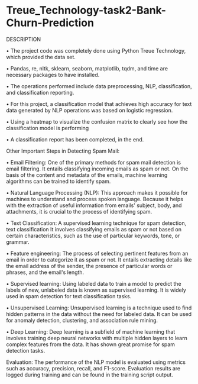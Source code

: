 # Treue_Technology-task2-Bank-Churn-Prediction

DESCRIPTION

• The project code was completely done using Python Treue Technology, which provided the data set.

• Pandas, re, nltk, sklearn, seaborn, matplotlib, tqdm, and time are necessary packages to have installed.

• The operations performed include data preprocessing, NLP, classification, and classification reporting.

• For this project, a classification model that achieves high accuracy for text data generated by NLP operations was based on logistic regression.

• Using a heatmap to visualize the confusion matrix to clearly see how the classification model is performing

• A classification report has been completed, in the end.

Other Important Steps in Detecting Spam Mail:

• Email Filtering: One of the primary methods for spam mail detection is email filtering. It entails classifying incoming emails as spam or not. On the basis of the content and metadata of the emails, machine learning algorithms can be trained to identify spam.

• Natural Language Processing (NLP): This approach makes it possible for machines to understand and process spoken language. Because it helps with the extraction of useful information from emails' subject, body, and attachments, it is crucial to the process of identifying spam.

• Text Classification: A supervised learning technique for spam detection, text classification It involves classifying emails as spam or not based on certain characteristics, such as the use of particular keywords, tone, or grammar.

• Feature engineering: The process of selecting pertinent features from an email in order to categorize it as spam or not. It entails extracting details like the email address of the sender, the presence of particular words or phrases, and the email's length.

• Supervised learning: Using labeled data to train a model to predict the labels of new, unlabeled data is known as supervised learning. It is widely used in spam detection for text classification tasks.

• Unsupervised Learning: Unsupervised learning is a technique used to find hidden patterns in the data without the need for labeled data. It can be used for anomaly detection, clustering, and association rule mining.

• Deep Learning: Deep learning is a subfield of machine learning that involves training deep neural networks with multiple hidden layers to learn complex features from the data. It has shown great promise for spam detection tasks.

Evaluation: The performance of the NLP model is evaluated using metrics such as accuracy, precision, recall, and F1-score. Evaluation results are logged during training and can be found in the training script output.
